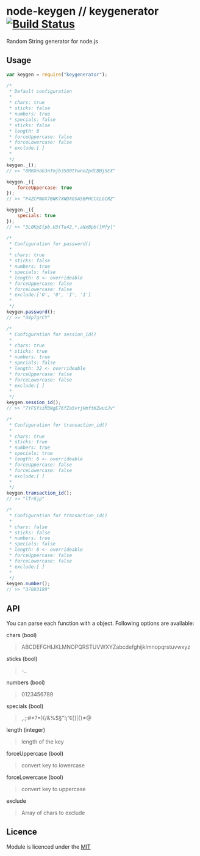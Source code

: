 node-keygen // keygenerator [![Build Status](https://secure.travis-ci.org/mrcrgl/node-keygen.png)](http://travis-ci.org/mrcrgl/node-keygen)
=================

Random String generator for node.js

## Usage

```javascript
var keygen = require("keygenerator");

/*
 * Default configuration
 *
 * chars: true
 * sticks: false
 * numbers: true
 * specials: false
 * sticks: false
 * length: 8
 * forceUppercase: false
 * forceLowercase: false
 * exclude:[ ]
 *
 */
keygen._();
// >> "8MRXnoG3nTmjb35U0tFwnoZpdCBBj5EX"

keygen._({
    forceUppercase: true
});
// >> "F4ZCPNOX7BWK7XWDXGSA5BPHCCCLGCRZ"

keygen._({
    specials: true
});
// >> "3L0KpE{pb.U3(Tu42,*,aNxBpb(}Mfy|"

/*
 * Configuration for password()
 *
 * chars: true
 * sticks: false
 * numbers: true
 * specials: false
 * length: 8 <- overrideable
 * forceUppercase: false
 * forceLowercase: false
 * exclude:['O', '0', 'I', '1']
 *
 */
keygen.password();
// >> "d4pTgrCY"

/*
 * Configuration for session_id()
 *
 * chars: true
 * sticks: true
 * numbers: true
 * specials: false
 * length: 32 <- overrideable
 * forceUppercase: false
 * forceLowercase: false
 * exclude:[ ]
 *
 */
keygen.session_id();
// >> "7YFSfsiM3NgE76fZa5vrjHmftKZwuiJv"

/*
 * Configuration for transaction_id()
 *
 * chars: true
 * sticks: true
 * numbers: true
 * specials: true
 * length: 6 <- overrideable
 * forceUppercase: false
 * forceLowercase: false
 * exclude:[ ]
 *
 */
keygen.transaction_id();
// >> "lTrGjp"

/*
 * Configuration for transaction_id()
 *
 * chars: false
 * sticks: false
 * numbers: true
 * specials: false
 * length: 8 <- overrideable
 * forceUppercase: false
 * forceLowercase: false
 * exclude:[ ]
 *
 */
keygen.number();
// >> "37883189"

```

## API

You can parse each function with a object. Following options are available:

chars (bool)
> ABCDEFGHIJKLMNOPQRSTUVWXYZabcdefghijklmnopqrstuvwxyz


sticks (bool)
> -_


numbers (bool)
> 0123456789


specials (bool)
> ,.;:#*?=)(/&%$§"!¡“¢[]|{}≠@


length (integer)
> length of the key


forceUppercase (bool)
> convert key to lowercase


forceLowercase (bool)
> convert key to uppercase


exclude
> Array of chars to exclude

## Licence

Module is licenced under the [MIT](http://opensource.org/licenses/MIT)

